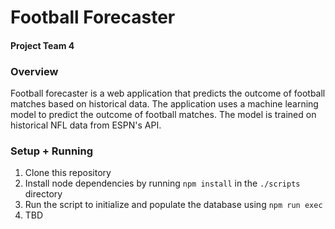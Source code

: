 # Football Forecaster

#### Project Team 4

### Overview

Football forecaster is a web application that predicts the outcome of football matches based on historical data. The application uses a machine learning model to predict the outcome of football matches. The model is trained on historical NFL data from ESPN's API.

### Setup + Running

1. Clone this repository
2. Install node dependencies by running `npm install` in the `./scripts` directory
3. Run the script to initialize and populate the database using `npm run exec`
4. TBD